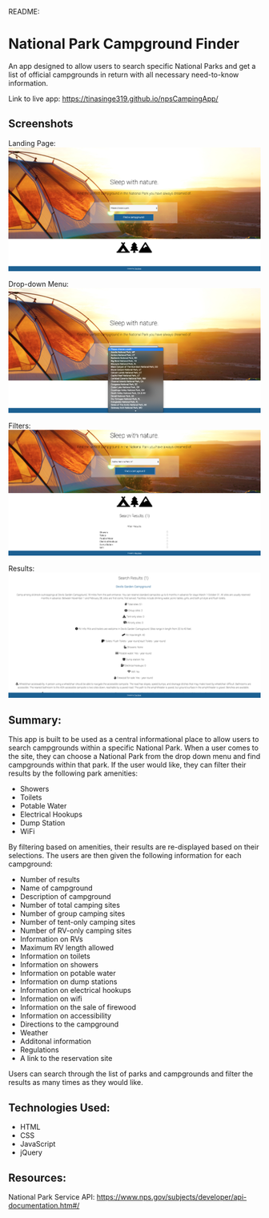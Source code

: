 README:

# National Park Campground Finder
An app designed to allow users to search specific National Parks and get a list of official campgrounds in return with all necessary need-to-know information.

Link to live app: https://tinasinge319.github.io/npsCampingApp/

## Screenshots
Landing Page:
![landing page](screenshots/LandingPage.png)

Drop-down Menu:
![dropDownMenu](screenshots/dropDownMenu.png)

Filters:
![filters](screenshots/filters.png)

Results:
![search results](screenshots/searchResults.png)

## Summary:
This app is built to be used as a central informational place to allow users to search campgrounds within a specific National Park. When a user comes to the site, they can choose a National Park from the drop down menu and find campgrounds within that park. If the user would like, they can filter their results by the following park amenities:
- Showers
- Toilets
- Potable Water
- Electrical Hookups
- Dump Station
- WiFi

By filtering based on amenities, their results are re-displayed based on their selections. The users are then given the following information for each campground:
- Number of results
- Name of campground
- Description of campground
- Number of total camping sites
- Number of group camping sites
- Number of tent-only camping sites
- Number of RV-only camping sites
- Information on RVs
- Maximum RV length allowed
- Information on toilets
- Information on showers
- Information on potable water
- Information on dump stations
- Information on electrical hookups
- Information on wifi
- Information on the sale of firewood
- Information on accessibility
- Directions to the campground
- Weather
- Additonal information
- Regulations
- A link to the reservation site

Users can search through the list of parks and campgrounds and filter the results as many times as they would like.

## Technologies Used:
- HTML
- CSS
- JavaScript
- jQuery

## Resources:
National Park Service API: https://www.nps.gov/subjects/developer/api-documentation.htm#/
